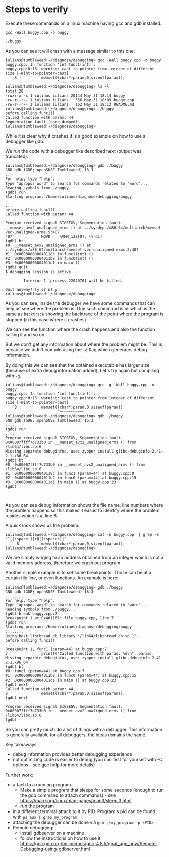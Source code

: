 # Steps to verify
Execute these commands on a linux machine having gcc and gdb installed.

`gcc -Wall buggy.cpp -o buggy`

`./buggy`

As you can see it will crash with a message similar to this one:
```
iulians@tumbleweed:~/diagnose/debugging> gcc -Wall buggy.cpp -o buggy
buggy.cpp: In function ‘int func1(int)’:
buggy.cpp:8:16: warning: cast to pointer from integer of different size [-Wint-to-pointer-cast]
    8 |         memset((char*)param,0,sizeof(param));
      |                ^~~~~~~~~~~~
iulians@tumbleweed:~/diagnose/debugging> ls -l
total 28
-rwxr-xr-x 1 iulians iulians 20144 May 31 18:14 buggy
-rw-r--r-- 1 iulians iulians   356 May 31 18:09 buggy.cpp
-rw-r--r-- 1 iulians iulians   162 May 31 18:13 README.md
iulians@tumbleweed:~/diagnose/debugging> ./buggy
before calling func1()
Called function with param: 44
Segmentation fault (core dumped)
iulians@tumbleweed:~/diagnose/debugging>

```

While it is clear why it crashes it is a good example on how to use a debugger like gdb.

We run the code with a debugger like described next (output was truncated):

```
iulians@tumbleweed:~/diagnose/debugging> gdb ./buggy
GNU gdb (GDB; openSUSE Tumbleweed) 16.3
...
For help, type "help".
Type "apropos word" to search for commands related to "word"...
Reading symbols from ./buggy...
(gdb) run
Starting program: /home/iulians/diagnose/debugging/buggy

...
before calling func1()
Called function with param: 44

Program received signal SIGSEGV, Segmentation fault.
__memset_avx2_unaligned_erms () at ../sysdeps/x86_64/multiarch/memset-vec-unaligned-erms.S:407
407             MOVD    %VMM_128(0), (%rdi)
(gdb) bt
#0  __memset_avx2_unaligned_erms () at ../sysdeps/x86_64/multiarch/memset-vec-unaligned-erms.S:407
#1  0x000000000040118c in func1(int) ()
#2  0x00000000004011b2 in func0(int) ()
#3  0x00000000004011d1 in main ()
(gdb) quit
A debugging session is active.

        Inferior 1 [process 2204070] will be killed.

Quit anyway? (y or n) y
iulians@tumbleweed:~/diagnose/debugging>

```
As you can see, inside the debugger we have some commands that can help us see where the problem is. One such command is `bt` which is the same as `backtrace` showing the backtrace of the point where the program is stopped (in this case where it crashes).

We can see the function where the crash happens and also the function calling it and so on.

But we don't get any information about where the problem might be. This is because we didn't compile using the `-g` flag which generates debug information.

By doing this we can see that the obtained executable has larger size (because of extra debug information added). Let's try again but compiling with `-g`.

```
iulians@tumbleweed:~/diagnose/debugging> gcc -g -Wall buggy.cpp -o buggy
buggy.cpp: In function ‘int func1(int)’:
buggy.cpp:8:16: warning: cast to pointer from integer of different size [-Wint-to-pointer-cast]
    8 |         memset((char*)param,0,sizeof(param));
      |                ^~~~~~~~~~~~
iulians@tumbleweed:~/diagnose/debugging> gdb ./buggy
GNU gdb (GDB; openSUSE Tumbleweed) 16.3
....
(gdb) run
....
Program received signal SIGSEGV, Segmentation fault.
0x00007ffff7d733b0 in __memset_avx2_unaligned_erms () from /lib64/libc.so.6
Missing separate debuginfos, use: zypper install glibc-debuginfo-2.41-2.1.x86_64
(gdb) bt
#0  0x00007ffff7d733b0 in __memset_avx2_unaligned_erms () from /lib64/libc.so.6
#1  0x000000000040118c in func1 (param=44) at buggy.cpp:8
#2  0x00000000004011b2 in func0 (param=44) at buggy.cpp:15
#3  0x00000000004011d1 in main () at buggy.cpp:23
(gdb)



```

As you can see debug information shows the file name, line numbers where the problem happens so this makes it easier to identify where the problem resides which is at line 8.

A quick look shows us the problem:

```
iulians@tumbleweed:~/diagnose/debugging> cat -n buggy.cpp  | grep -E "^[[:space:]]+8[[:space:]]"
     8          memset((char*)param,0,sizeof(param));
iulians@tumbleweed:~/diagnose/debugging>
```

We are simply wriging to an address obtained from an integer which is not a valid memory address, therefore we crash out program.

Another simple example is to set some breakpoints. Those can be at a certain file line, or even functions. An example is here:
```
iulians@tumbleweed:~/diagnose/debugging> gdb ./buggy
GNU gdb (GDB; openSUSE Tumbleweed) 16.3
........
For help, type "help".
Type "apropos word" to search for commands related to "word"...
Reading symbols from ./buggy...
(gdb) break buggy.cpp:7
Breakpoint 1 at 0x401161: file buggy.cpp, line 7.
(gdb) run
Starting program: /home/iulians/diagnose/debugging/buggy
........
Using host libthread_db library "/lib64/libthread_db.so.1".
before calling func1()

Breakpoint 1, func1 (param=44) at buggy.cpp:7
7               printf("Called function with param: %d\n", param);
Missing separate debuginfos, use: zypper install glibc-debuginfo-2.41-2.1.x86_64
(gdb) bt
#0  func1 (param=44) at buggy.cpp:7
#1  0x00000000004011b2 in func0 (param=44) at buggy.cpp:15
#2  0x00000000004011d1 in main () at buggy.cpp:23
(gdb) next
Called function with param: 44
8               memset((char*)param,0,sizeof(param));
(gdb) next

Program received signal SIGSEGV, Segmentation fault.
0x00007ffff7d733b0 in __memset_avx2_unaligned_erms () from /lib64/libc.so.6
(gdb)

```

So you can pretty much do a lot of things with a debugger. This information is generally available for all debuggers, the ideas remains the same.

Key takeaways:
* debug information provides better debugging experience
* not optimizing code is easier to debug (you can test for yourself with -O options - see gcc help for more details)


Further work:
* attach to a running program.
  * Make a simple program that sleeps for some seconds (enough to run the gdb command to attach commands) - see https://man7.org/linux/man-pages/man3/sleep.3.html
  * run the program
* in a different terminal attach to it by PID. Program's pid can be found with `ps aux | grep my_program`
* attaching the debugger can be done via `gdb ./my_program -p <PID>`
* Remote debugging:
  * install gdbserver on a machine
  * follow the instructions on how to use it: https://gcc.gnu.org/onlinedocs/gcc-4.8.5/gnat_ugn_unw/Remote-Debugging-using-gdbserver.html
